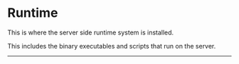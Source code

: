 
# Runtime

This is where the server side runtime system is installed.

This includes the binary executables and scripts that
run on the server.

---
